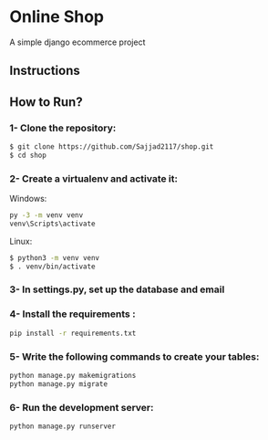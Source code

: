 # Online Shop
A simple django ecommerce project 

## Instructions

## How to Run?

### 1- Clone the repository:
```bash
$ git clone https://github.com/Sajjad2117/shop.git
$ cd shop
```
### 2- Create a virtualenv and activate it:

Windows:
```bash
py -3 -m venv venv
venv\Scripts\activate
```
Linux:
```bash
$ python3 -m venv venv
$ . venv/bin/activate
```
### 3- In settings.py, set up the database and email

### 4- Install the requirements :
```bash
pip install -r requirements.txt
``` 

### 5- Write the following commands to create your tables:
```bash
python manage.py makemigrations
python manage.py migrate
``` 
### 6- Run the development server:
```bash
python manage.py runserver
``` 

